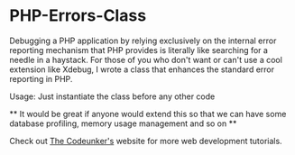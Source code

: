 PHP-Errors-Class
================

Debugging a PHP application by relying exclusively on the internal error reporting mechanism that PHP provides is literally like searching for a needle in a haystack. 
For those of you who don't want or can't use a cool extension like Xdebug, I wrote a class that enhances the standard error reporting in PHP.

Usage: Just instantiate the class before any other code

** It would be great if anyone would extend this so that we can have some database profiling, memory usage management and so on **

Check out <a title="web development tutorials" href="http://www.codepunker.com/blog/handling-php-errors-with-class">The Codeunker's</a> website for more web development tutorials.